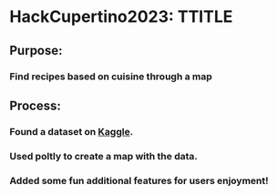# HackCupertino2023: TTITLE

## **Purpose:** 
### Find recipes based on cuisine through a map

## **Process:**

### Found a dataset on [Kaggle](https://www.kaggle.com/datasets/alaknandaa/recipes-data-by-cuisine?resource=download).

### Used poltly to create a map with the data.

### Added some fun additional features for users enjoyment!
